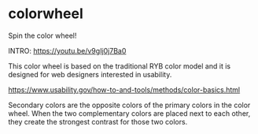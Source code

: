 # colorwheel
Spin the color wheel!

INTRO: https://youtu.be/v9gIj0j7Ba0

This color wheel is based on the traditional RYB color model and it is designed for web designers interested in usability.

https://www.usability.gov/how-to-and-tools/methods/color-basics.html

Secondary colors are the opposite colors of the primary colors in the color wheel. When the two complementary colors are placed next to each other, they create the strongest contrast for those two colors.
